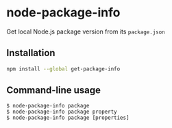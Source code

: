# node-package-info
Get local Node.js package version from its `package.json`

## Installation

```bash
npm install --global get-package-info
```

## Command-line usage

```
$ node-package-info package
$ node-package-info package property
$ node-package-info package [properties]
```
